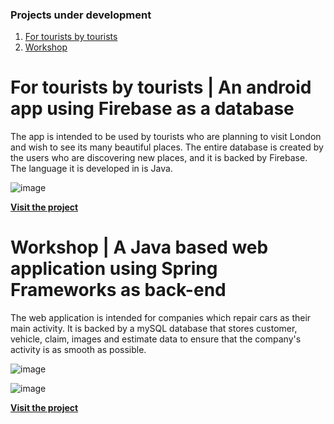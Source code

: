 ### Projects under development

1. [For tourists by tourists](https://github.com/costinelnegura/CostinelNegura#for-tourists-by-tourists--an-android-app-using-firebase-as-a-database)
2. [Workshop](https://github.com/costinelnegura/CostinelNegura#workshop--a-java-based-web-application-using-spring-frameworks-as-back-end)

# For tourists by tourists | An android app using Firebase as a database

The app is intended to be used by tourists who are planning to visit London and wish to see its many beautiful places.
The entire database is created by the users who are discovering new places, and it is backed by Firebase.
The language it is developed in is Java.

![image](https://firebasestorage.googleapis.com/v0/b/for-tourists-by-tourists-2e3f4.appspot.com/o/The%20App%2FPicture%202.png?alt=media&token=f8a78dad-217e-4eb4-8c05-4beb8db27daa)

[**Visit the project**](https://github.com/costinelnegura/For-tourists-by-tourists)




# Workshop | A Java based web application using Spring Frameworks as back-end

The web application is intended for companies which repair cars as their main activity.
It is backed by a mySQL database that stores customer, vehicle, claim, images and estimate data to ensure that the company's activity is as smooth as possible.

![image](https://firebasestorage.googleapis.com/v0/b/for-tourists-by-tourists-2e3f4.appspot.com/o/Workshop%2Fcapture1.png?alt=media&token=78a70e62-54d5-4e95-ba59-665357215fed)

![image](https://firebasestorage.googleapis.com/v0/b/for-tourists-by-tourists-2e3f4.appspot.com/o/Workshop%2Fcapture2.png?alt=media&token=1f75437a-657a-4f92-95eb-cb99e29c3cbe)

[**Visit the project**](https://github.com/costinelnegura/Workshop)
